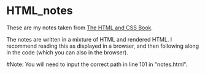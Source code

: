 # HTML_notes

These are my notes taken from [The HTML and CSS Book](http://www.htmlandcssbook.com/).

The notes are written in a mixture of HTML and rendered HTML. I recommend reading this as displayed in a browser, and then following along in the code (which you can also in the browser).

#Note: 
You will need to input the correct path in line 101 in "notes.html".
